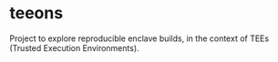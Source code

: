 # teeons
Project to explore reproducible enclave builds, in the context of TEEs (Trusted Execution Environments).
